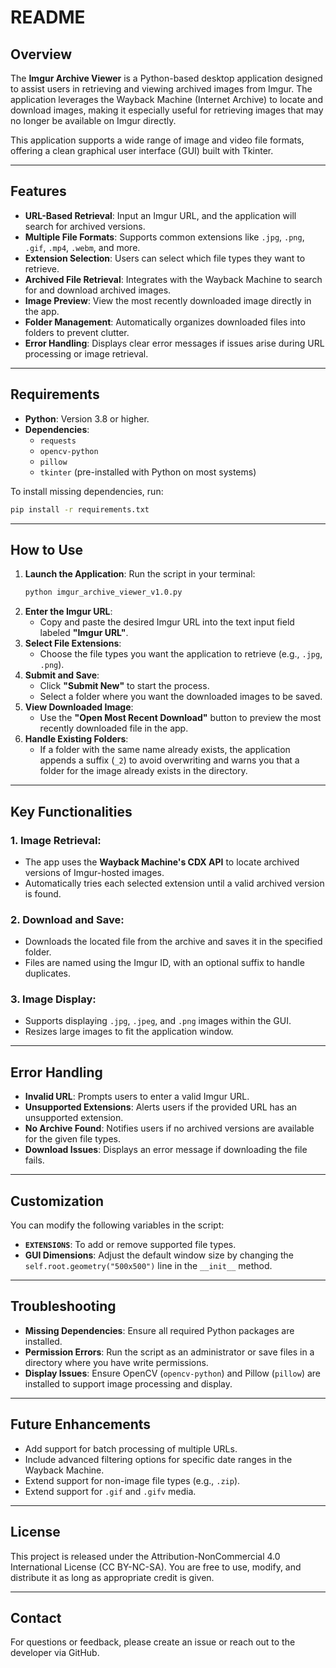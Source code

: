# README

## Overview

The **Imgur Archive Viewer** is a Python-based desktop application designed to assist users in retrieving and viewing archived images from Imgur. The application leverages the Wayback Machine (Internet Archive) to locate and download images, making it especially useful for retrieving images that may no longer be available on Imgur directly.

This application supports a wide range of image and video file formats, offering a clean graphical user interface (GUI) built with Tkinter.

---

## Features

- **URL-Based Retrieval**: Input an Imgur URL, and the application will search for archived versions.
- **Multiple File Formats**: Supports common extensions like `.jpg`, `.png`, `.gif`, `.mp4`, `.webm`, and more.
- **Extension Selection**: Users can select which file types they want to retrieve.
- **Archived File Retrieval**: Integrates with the Wayback Machine to search for and download archived images.
- **Image Preview**: View the most recently downloaded image directly in the app.
- **Folder Management**: Automatically organizes downloaded files into folders to prevent clutter.
- **Error Handling**: Displays clear error messages if issues arise during URL processing or image retrieval.

---

## Requirements

- **Python**: Version 3.8 or higher.
- **Dependencies**:
    - `requests`
    - `opencv-python`
    - `pillow`
    - `tkinter` (pre-installed with Python on most systems)

To install missing dependencies, run:

```bash
pip install -r requirements.txt
```

---

## How to Use

1. **Launch the Application**: Run the script in your terminal:
    ```bash
    python imgur_archive_viewer_v1.0.py
    ```
2. **Enter the Imgur URL**:
    - Copy and paste the desired Imgur URL into the text input field labeled **"Imgur URL"**.
3. **Select File Extensions**:
    - Choose the file types you want the application to retrieve (e.g., `.jpg`, `.png`).
4. **Submit and Save**:
    - Click **"Submit New"** to start the process.
    - Select a folder where you want the downloaded images to be saved.
5. **View Downloaded Image**:
    - Use the **"Open Most Recent Download"** button to preview the most recently downloaded file in the app.
6. **Handle Existing Folders**:
    - If a folder with the same name already exists, the application appends a suffix (`_2`) to avoid overwriting and warns you that a folder for the image already exists in the directory.

---

## Key Functionalities

### 1. **Image Retrieval**:

- The app uses the **Wayback Machine's CDX API** to locate archived versions of Imgur-hosted images.
- Automatically tries each selected extension until a valid archived version is found.

### 2. **Download and Save**:

- Downloads the located file from the archive and saves it in the specified folder.
- Files are named using the Imgur ID, with an optional suffix to handle duplicates.

### 3. **Image Display**:

- Supports displaying `.jpg`, `.jpeg`, and `.png` images within the GUI.
- Resizes large images to fit the application window.

---

## Error Handling

- **Invalid URL**: Prompts users to enter a valid Imgur URL.
- **Unsupported Extensions**: Alerts users if the provided URL has an unsupported extension.
- **No Archive Found**: Notifies users if no archived versions are available for the given file types.
- **Download Issues**: Displays an error message if downloading the file fails.

---

## Customization

You can modify the following variables in the script:

- **`EXTENSIONS`**: To add or remove supported file types.
- **GUI Dimensions**: Adjust the default window size by changing the `self.root.geometry("500x500")` line in the `__init__` method.

---

## Troubleshooting

- **Missing Dependencies**: Ensure all required Python packages are installed.
- **Permission Errors**: Run the script as an administrator or save files in a directory where you have write permissions.
- **Display Issues**: Ensure OpenCV (`opencv-python`) and Pillow (`pillow`) are installed to support image processing and display.

---

## Future Enhancements

- Add support for batch processing of multiple URLs.
- Include advanced filtering options for specific date ranges in the Wayback Machine.
- Extend support for non-image file types (e.g., `.zip`).
- Extend support for `.gif` and `.gifv` media.

---

## License

This project is released under the Attribution-NonCommercial 4.0 International License (CC BY-NC-SA). You are free to use, modify, and distribute it as long as appropriate credit is given.

---

## Contact

For questions or feedback, please create an issue or reach out to the developer via GitHub.
